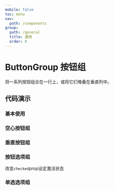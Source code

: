```yaml
---
mobile: false
toc: menu
nav:
  path: /components
group:
  path: /general
  title: 通用
  order: 0
---
```


# ButtonGroup 按钮组

将一系列按钮组合在一行上，或将它们堆叠在垂直列中。

## 代码演示

### 基本使用

<code src="./demo/demo1.tsx"></code>

### 空心按钮组

<code src="./demo/demo2.tsx"></code>

### 垂直按钮组

<code src="./demo/demo3.tsx"></code>

### 按钮选项组

改变`checked`prop设定激活状态

<code src="./demo/demo4.tsx"></code>

### 单选选项组

<code src="./demo/demo5.tsx"></code>

<API src="./ButtonGroup.tsx"></API>


